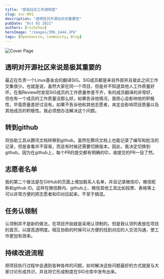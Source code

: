 ```yaml
---
title: "提高社区工作透明度"
slug: osc-001
description: "透明性对开源社区的重要性"
pubDate: "Oct 02 2022"
authors: [richzhao]
heroImage: "/images/IMG_1444.JPG"
tags: [OpenSource, Community, Blog]
---
```


![Cover Page](/images/IMG_1444.JPG)

## 透明对开源社区来说是极其重要的

最近在负责一个Linux基金会的翻译SIG。SIG成员都是来自外部并且彼此之间工作交集很少。也就是说，虽然大家在同一个项目，但是并不知道其他人工作质量好坏。在我Review时发现SIG成员的工作质量参差不齐，有的成员翻译的非常好，但也有一个成员的工作质量没那么好。如果告诉他情况，我担心会影响他的积极性，毕竟质量差好过没有。如果不告诉他和其他志愿者，肯定会影响项目质量以及其他成员的积极性。我必须想办法解决这个问题。

## 转到github

将协助工具从腾讯文档转移到github。虽然在腾讯文档上也能记录了编写和批注的记录，但是查看并不容易，而且有时候还需要切换版本。因此，我决定切换到github。因为在github上，每个PR的提交都有明确的ID，谁提交的PR一目了然。

## 志愿者名单

我的第二个做法是在GitHub的页面上增加联系人名单，并且记录微信ID，微信昵称和github ID。这样在微信群内、github上、微信其他工具比如投票、表格等上可以非常方便的把志愿者和ID对应起来，不至于搞混。

## 任务认领制

认领制并不是新的做法，在项目开始就是采用认领制的。但是我认领列表放在项目的首页，以提高透明度。相互协助的时候可以方便的找到对应的人交流沟通，使工作更加有效率。

## 持续改进流程

把项目执行过程中会遇到各种各样的问题，如何解决这些问题最好的方式就是与大家讨论形成共识，并且将它形成制度在SIG仓库中发布出来。
